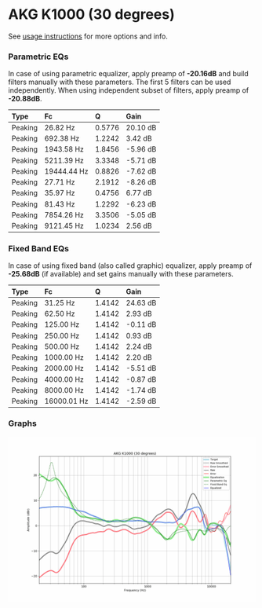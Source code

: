 # AKG K1000 (30 degrees)
See [usage instructions](https://github.com/jaakkopasanen/AutoEq#usage) for more options and info.

### Parametric EQs
In case of using parametric equalizer, apply preamp of **-20.16dB** and build filters manually
with these parameters. The first 5 filters can be used independently.
When using independent subset of filters, apply preamp of **-20.88dB**.

| Type    | Fc          |      Q | Gain     |
|:--------|:------------|:-------|:---------|
| Peaking | 26.82 Hz    | 0.5776 | 20.10 dB |
| Peaking | 692.38 Hz   | 1.2242 | 3.42 dB  |
| Peaking | 1943.58 Hz  | 1.8456 | -5.96 dB |
| Peaking | 5211.39 Hz  | 3.3348 | -5.71 dB |
| Peaking | 19444.44 Hz | 0.8826 | -7.62 dB |
| Peaking | 27.71 Hz    | 2.1912 | -8.26 dB |
| Peaking | 35.97 Hz    | 0.4756 | 6.77 dB  |
| Peaking | 81.43 Hz    | 1.2292 | -6.23 dB |
| Peaking | 7854.26 Hz  | 3.3506 | -5.05 dB |
| Peaking | 9121.45 Hz  | 1.0234 | 2.56 dB  |

### Fixed Band EQs
In case of using fixed band (also called graphic) equalizer, apply preamp of **-25.68dB**
(if available) and set gains manually with these parameters.

| Type    | Fc          |      Q | Gain     |
|:--------|:------------|:-------|:---------|
| Peaking | 31.25 Hz    | 1.4142 | 24.63 dB |
| Peaking | 62.50 Hz    | 1.4142 | 2.93 dB  |
| Peaking | 125.00 Hz   | 1.4142 | -0.11 dB |
| Peaking | 250.00 Hz   | 1.4142 | 0.93 dB  |
| Peaking | 500.00 Hz   | 1.4142 | 2.24 dB  |
| Peaking | 1000.00 Hz  | 1.4142 | 2.20 dB  |
| Peaking | 2000.00 Hz  | 1.4142 | -5.51 dB |
| Peaking | 4000.00 Hz  | 1.4142 | -0.87 dB |
| Peaking | 8000.00 Hz  | 1.4142 | -1.74 dB |
| Peaking | 16000.01 Hz | 1.4142 | -2.59 dB |

### Graphs
![](./AKG%20K1000%20(30%20degrees).png)
